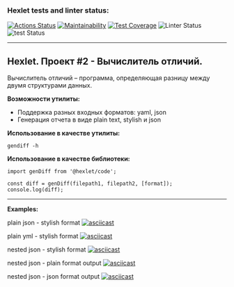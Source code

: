 ### Hexlet tests and linter status:
[![Actions Status](https://github.com/Ivankalachikov/frontend-project-lvl2/workflows/hexlet-check/badge.svg)](https://github.com/Ivankalachikov/frontend-project-lvl2/actions)
[![Maintainability](https://api.codeclimate.com/v1/badges/d921f7588f6d20544f12/maintainability)](https://codeclimate.com/github/Ivankalachikov/frontend-project-lvl2/maintainability)
[![Test Coverage](https://api.codeclimate.com/v1/badges/d921f7588f6d20544f12/test_coverage)](https://codeclimate.com/github/Ivankalachikov/frontend-project-lvl2/test_coverage)
![Linter Status](https://github.com/Ivankalachikov/frontend-project-lvl2/workflows/eslint/badge.svg)
![test Status](https://github.com/Ivankalachikov/frontend-project-lvl2/workflows/tests/badge.svg)

---

## Hexlet. Проект #2 - Вычислитель отличий.

Вычислитель отличий – программа, определяющая разницу между двумя структурами данных.

**Возможности утилиты:**

- Поддержка разных входных форматов: yaml, json
- Генерация отчета в виде plain text, stylish и json

**Использование в качестве утилиты:**

    gendiff -h

**Использование в качестве библиотеки:**

    import genDiff from '@hexlet/code';
        
    const diff = genDiff(filepath1, filepath2, [format]);
    console.log(diff);

---

**Examples:**

plain json - stylish format
[![asciicast](https://asciinema.org/a/9qI9czpNWsr0R0tUyurJ8Sfkj.svg)](https://asciinema.org/a/9qI9czpNWsr0R0tUyurJ8Sfkj)

plain yml - stylish format
[![asciicast](https://asciinema.org/a/iL76gkCTvXm2B2aG4UJbn2TEt.svg)](https://asciinema.org/a/iL76gkCTvXm2B2aG4UJbn2TEt)

nested json - stylish format
[![asciicast](https://asciinema.org/a/n6AJALbbrJtwweueW98OQnwIC.svg)](https://asciinema.org/a/n6AJALbbrJtwweueW98OQnwIC)

nested json - plain format output
[![asciicast](https://asciinema.org/a/YxAwIZdcAyjdiNeKvfw2uGSNY.svg)](https://asciinema.org/a/YxAwIZdcAyjdiNeKvfw2uGSNY)

nested json - json format output
[![asciicast](https://asciinema.org/a/mnbVPP6ER1rZaOr4N6aZOoM1z.svg)](https://asciinema.org/a/mnbVPP6ER1rZaOr4N6aZOoM1z)
